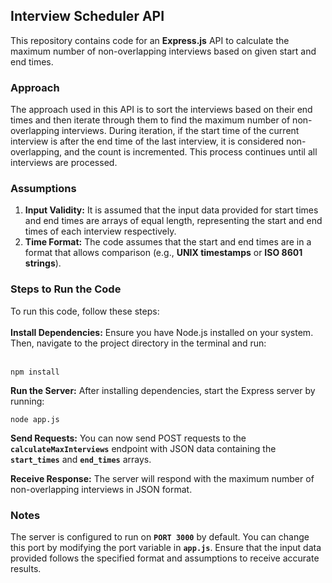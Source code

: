 **<h2>Interview Scheduler API</h2>**
This repository contains code for an <b>Express.js</b> API to calculate the maximum number of non-overlapping interviews based on given start and end times.

<h3>Approach</h3>
The approach used in this API is to sort the interviews based on their end times and then iterate through them to find the maximum number of non-overlapping interviews. During iteration, if the start time of the current interview is after the end time of the last interview, it is considered non-overlapping, and the count is incremented. This process continues until all interviews are processed.

<h3>Assumptions</h3>
<ol type="1">
  <li><b>Input Validity:</b> It is assumed that the input data provided for start times and end times are arrays of equal length, representing the start and end times of each interview respectively.</li>
  <li><b>Time Format:</b> The code assumes that the start and end times are in a format that allows comparison (e.g., <b>UNIX timestamps</b> or <b>ISO 8601 strings</b>).</li>
</ol>

<h3>Steps to Run the Code</h3>
To run this code, follow these steps:
<br>
<br>
<b>Install Dependencies:</b> Ensure you have Node.js installed on your system. Then, navigate to the project directory in the terminal and run:
<br>
<br>

```
npm install
```
**Run the Server:** After installing dependencies, start the Express server by running:
```
node app.js
```
**Send Requests:** You can now send POST requests to the **`calculateMaxInterviews`** endpoint with JSON data containing the **`start_times`** and **`end_times`** arrays.

**Receive Response:** The server will respond with the maximum number of non-overlapping interviews in JSON format.

<h3>Notes</h3>

The server is configured to run on **`PORT 3000`** by default. You can change this port by modifying the port variable in **`app.js`**.
Ensure that the input data provided follows the specified format and assumptions to receive accurate results.

